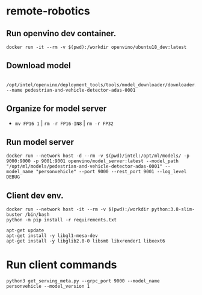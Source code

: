 # remote-robotics

## Run openvino dev container.
```
docker run -it --rm -v $(pwd):/workdir openvino/ubuntu18_dev:latest
```

## Download model
```
 /opt/intel/openvino/deployment_tools/tools/model_downloader/downloader.py --name pedestrian-and-vehicle-detector-adas-0001
```

## Organize for model server
- `mv FP16 1` | `rm -r FP16-IN8` | `rm -r FP32`


## Run model server
```
docker run --network host -d --rm -v $(pwd)/intel:/opt/ml/models/ -p 9000:9000 -p 9001:9001 openvino/model_server:latest --model_path "/opt/ml/models/pedestrian-and-vehicle-detector-adas-0001" --model_name "personvehicle" --port 9000 --rest_port 9001 --log_level DEBUG
```

## Client dev env.
```
docker run --network host -it --rm -v $(pwd):/workdir python:3.8-slim-buster /bin/bash
python -m pip install -r requirements.txt

apt-get update
apt-get install -y libgl1-mesa-dev
apt-get install -y libglib2.0-0 libsm6 libxrender1 libxext6
```

# Run client commands
```
python3 get_serving_meta.py --grpc_port 9000 --model_name personvehicle --model_version 1
```
